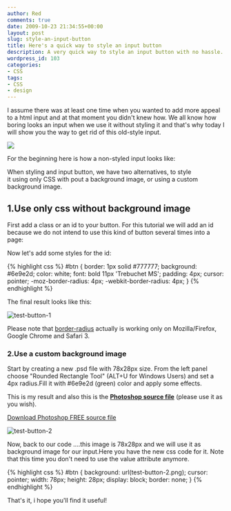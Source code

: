 ```yaml
---
author: Red
comments: true
date: 2009-10-23 21:34:55+00:00
layout: post
slug: style-an-input-button
title: Here's a quick way to style an input button
description: A very quick way to style an input button with no hassle.
wordpress_id: 103
categories:
- CSS
tags:
- CSS
- design
---
```


I assume there was at least one time when you wanted to add more appeal to a html input and at that moment you didn't knew how.
We all know how boring looks an input when we use it without styling it and that's why today I will show you the way to get rid of this old-style input.

[![](http://www.red-team-design.com/wp-content/uploads/2009/10/style-button-input.png)](http://www.red-team-design.com/style-an-input-button/)

<!-- more -->

For the beginning here is how a non-styled input looks like:

When styling and input button, we have two alternatives, to style it using only CSS with pout a background image, or using a custom background image.

## 1.Use only css without background image

First add a class or an id to your button. For this tutorial we will add an id because we do not intend to use this kind of button several times into a page:

Now let's add some styles for the id:
   
{% highlight css %}
#btn {
  border: 1px solid #777777;
  background: #6e9e2d;
  color: white;
  font: bold 11px 'Trebuchet MS';
  padding: 4px;
  cursor: pointer;
  -moz-border-radius: 4px;
  -webkit-border-radius: 4px;
}
{% endhighlight %}

The final result looks like this:

![test-button-1](http://www.red-team-design.com/wp-content/uploads/2009/10/test-button-1.png)

Please note that [border-radius](http://www.css3.info/preview/rounded-border/) actually is working only on Mozilla/Firefox, Google Chrome and Safari 3.

### 2.Use a custom background image

Start by creating a new .psd file with 78x28px size. From the left panel choose "Rounded Rectangle Tool" (ALT+U for Windows Users) and set a 4px radius.Fill it with #6e9e2d (green) color and apply some effects.

This is my result and also this is the **[Photoshop source file](http://www.red-team-design.com/wp-content/uploads/2009/10/btn.psd)** (please use it as you wish).

[Download Photoshop FREE source file](http://www.red-team-design.com/wp-content/uploads/2009/10/btn.psd)

![test-button-2](http://www.red-team-design.com/wp-content/uploads/2009/10/test-button-2.png)

Now, back to our code ....this image is 78x28px and we will use it as background image for our input.Here you have the new css code for it.
Note that this time you don't need to use the value attribute anymore.

{% highlight css %}
#btn {
  background: url(test-button-2.png);
  cursor: pointer;
  width: 78px;
  height: 28px;
  display: block;
  border: none;
}
{% endhighlight %} 

That's it, i hope you'll find it useful!